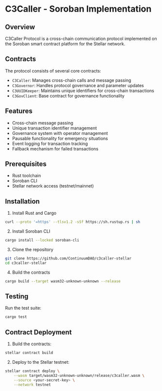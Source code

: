 # C3Caller - Soroban Implementation

## Overview
C3Caller  Protocol is a cross-chain communication protocol implemented on the Soroban smart contract platform for the Stellar network. 

## Contracts
The protocol consists of several core contracts:

- `C3Caller`: Manages cross-chain calls and message passing
- `C3Governor`: Handles protocol governance and parameter updates
- `C3UUIDKeeper`: Maintains unique identifiers for cross-chain transactions
- `C3GovClient`: Base contract for governance functionality

## Features
- Cross-chain message passing
- Unique transaction identifier management
- Governance system with operator management
- Pausable functionality for emergency situations
- Event logging for transaction tracking
- Fallback mechanism for failed transactions

## Prerequisites
- Rust toolchain
- Soroban CLI
- Stellar network access (testnet/mainnet)

## Installation

1. Install Rust and Cargo
```bash
curl --proto '=https' --tlsv1.2 -sSf https://sh.rustup.rs | sh
```

2. Install Soroban CLI
```bash
cargo install --locked soroban-cli
```

3. Clone the repository
```bash
git clone https://github.com/ContinuumDAO/c3caller-stellar
cd c3caller-stellar
```

4. Build the contracts
```bash
cargo build --target wasm32-unknown-unknown --release
```

## Testing
Run the test suite:
```bash
cargo test
```

## Contract Deployment

1. Build the contracts:
```bash
stellar contract build
```

2. Deploy to the Stellar testnet:
```bash
stellar contract deploy \
    --wasm target/wasm32-unknown-unknown/release/c3caller.wasm \
    --source <your-secret-key> \
    --network testnet
```



